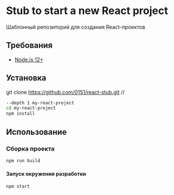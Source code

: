 # Stub to start a new React project

Шаблонный репозиторий для создания React-проектов

## Требования

- [Node.js 12+](https://nodejs.org/)

## Установка

git clone https://github.com/0151/react-stub.git //

```bash
--depth 1 my-react-project
cd my-react-project
npm install
```

## Использование

### Сборка проекта

```bash
npm run build
```

#### Запуск окружения разработки

```bash
npm start
```
